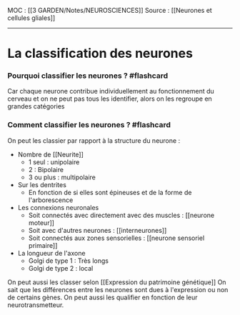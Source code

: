MOC : [[3 GARDEN/Notes/NEUROSCIENCES]]
Source : [[Neurones et cellules gliales]]
***

# La classification des neurones

### Pourquoi classifier les neurones ? #flashcard 
Car chaque neurone contribue individuellement au fonctionnement du cerveau et on ne peut pas tous les identifier, alors on les regroupe en grandes catégories 
<!--ID: 1612718878436-->


### Comment classifier les neurones ? #flashcard 
On peut les classier par rapport à la structure du neurone : 
- Nombre de [[Neurite]]
	- 1 seul : unipolaire
	- 2 : Bipolaire
	- 3 ou plus : multipolaire
- Sur les dentrites
	- En fonction de si elles sont épineuses et de la forme de l'arborescence
- Les connexions neuronales
	- Soit connectés avec directement avec des muscles : [[neurone moteur]]
	- Soit avec d'autres neurones : [[interneurones]]
	- Soit connectés aux zones sensorielles : [[neurone sensoriel primaire]]
- La longueur de l'axone 
	- Golgi de type 1 : Très longs
	- Golgi de type 2 : local
<!--ID: 1612718878439-->


On peut aussi les classer selon [[Expression du patrimoine génétique]]
On sait que les différences entre les neurones sont dues à l'expression ou non de certains gènes.
On peut aussi les qualifier en fonction de leur neurotransmetteur.
